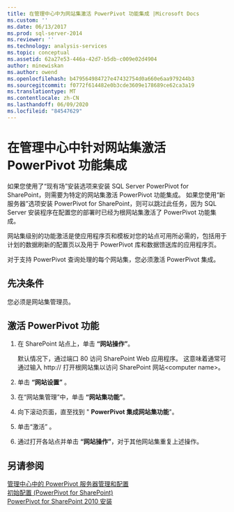 ```yaml
---
title: 在管理中心中为网站集激活 PowerPivot 功能集成 |Microsoft Docs
ms.custom: ''
ms.date: 06/13/2017
ms.prod: sql-server-2014
ms.reviewer: ''
ms.technology: analysis-services
ms.topic: conceptual
ms.assetid: 62a27e53-446a-42d7-b5db-c009e02d4904
author: minewiskan
ms.author: owend
ms.openlocfilehash: b479564984727e47432754d0a660e6aa979244b3
ms.sourcegitcommit: f0772f614482e0b3cde3609e178689ce62ca3a19
ms.translationtype: MT
ms.contentlocale: zh-CN
ms.lasthandoff: 06/09/2020
ms.locfileid: "84547629"
---
```

# <a name="activate-powerpivot-feature-integration-for-site-collections-in-central-administration"></a>在管理中心中针对网站集激活 PowerPivot 功能集成
  如果您使用了“现有场”安装选项来安装 SQL Server PowerPivot for SharePoint，则需要为特定的网站集激活 PowerPivot 功能集成。 如果您使用“新服务器”选项安装 PowerPivot for SharePoint，则可以跳过此任务，因为 SQL Server 安装程序在配置您的部署时已经为根网站集激活了 PowerPivot 功能集成。  
  
 网站集级别的功能激活是使应用程序页和模板对您的站点可用所必需的，包括用于计划的数据刷新的配置页以及用于 PowerPivot 库和数据馈送库的应用程序页。  
  
 对于支持 PowerPivot 查询处理的每个网站集，您必须激活 PowerPivot 集成。  
  
## <a name="prerequisites"></a>先决条件  
 您必须是网站集管理员。  
  
## <a name="activate-powerpivot-features"></a>激活 PowerPivot 功能  
  
1.  在 SharePoint 站点上，单击 **“网站操作”**。  
  
     默认情况下，通过端口 80 访问 SharePoint Web 应用程序。 这意味着通常可通过输入 http:// 打开根网站集以访问 SharePoint 网站\<computer name>。  
  
2.  单击 **“网站设置”** 。  
  
3.  在“网站集管理”中，单击 **“网站集功能”**。  
  
4.  向下滚动页面，直至找到 " **PowerPivot 集成网站集功能**"。  
  
5.  单击“激活”  。  
  
6.  通过打开各站点并单击 **“网站操作”**，对于其他网站集重复上述操作。  
  
## <a name="see-also"></a>另请参阅  
 [管理中心中的 PowerPivot 服务器管理和配置](power-pivot-server-administration-and-configuration-in-central-administration.md)   
 [初始配置 &#40;PowerPivot for SharePoint&#41;](../../sql-server/install/initial-configuration-powerpivot-for-sharepoint.md)   
 [PowerPivot for SharePoint 2010 安装](../../sql-server/install/powerpivot-for-sharepoint-2010-installation.md)  
  
  

